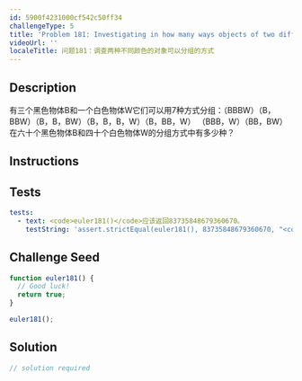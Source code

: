 ```yaml
---
id: 5900f4231000cf542c50ff34
challengeType: 5
title: 'Problem 181: Investigating in how many ways objects of two different colours can be grouped'
videoUrl: ''
localeTitle: 问题181：调查两种不同颜色的对象可以分组的方式
---
```


## Description
<section id="description">有三个黑色物体B和一个白色物体W它们可以用7种方式分组：（BBBW）（B，BBW）（B，B，BW）（B，B，B，W）（B，BB，W） （BBB，W）（BB，BW）在六十个黑色物体B和四十个白色物体W的分组方式中有多少种？ </section>

## Instructions
<section id="instructions">
</section>

## Tests
<section id='tests'>

```yml
tests:
  - text: <code>euler181()</code>应该返回83735848679360670。
    testString: 'assert.strictEqual(euler181(), 83735848679360670, "<code>euler181()</code> should return 83735848679360670.");'

```

</section>

## Challenge Seed
<section id='challengeSeed'>

<div id='js-seed'>

```js
function euler181() {
  // Good luck!
  return true;
}

euler181();

```

</div>



</section>

## Solution
<section id='solution'>

```js
// solution required
```
</section>

